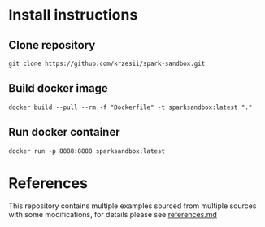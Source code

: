 # Install instructions

## Clone repository

```
git clone https://github.com/krzesii/spark-sandbox.git
```

## Build docker image

```
docker build --pull --rm -f "Dockerfile" -t sparksandbox:latest "."
```

## Run docker container

```
docker run -p 8888:8888 sparksandbox:latest
```

# References

This repository contains multiple examples sourced from multiple sources with some modifications, for details please see [references.md](notebooks/references.md)
